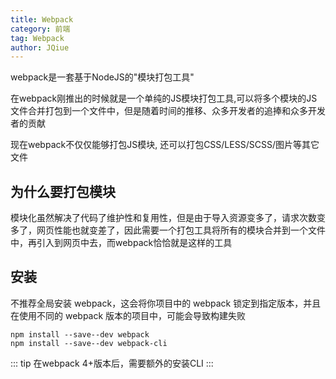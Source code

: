 ```yaml
---
title: Webpack
category: 前端
tag: Webpack
author: JQiue
---
```


webpack是一套基于NodeJS的"模块打包工具"

在webpack刚推出的时候就是一个单纯的JS模块打包工具,可以将多个模块的JS文件合并打包到一个文件中，但是随着时间的推移、众多开发者的追捧和众多开发者的贡献

现在webpack不仅仅能够打包JS模块, 还可以打包CSS/LESS/SCSS/图片等其它文件

## 为什么要打包模块

模块化虽然解决了代码了维护性和复用性，但是由于导入资源变多了，请求次数变多了，网页性能也就变差了，因此需要一个打包工具将所有的模块合并到一个文件中，再引入到网页中去，而webpack恰恰就是这样的工具

## 安装

不推荐全局安装 webpack，这会将你项目中的 webpack 锁定到指定版本，并且在使用不同的 webpack 版本的项目中，可能会导致构建失败

```shell script
npm install --save--dev webpack
npm install --save--dev webpack-cli
```

::: tip
在webpack 4+版本后，需要额外的安装CLI
:::
